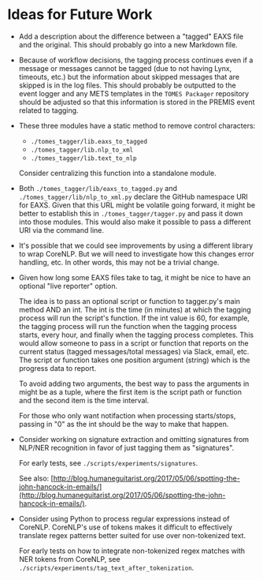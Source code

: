# Ideas for Future Work

- Add a description about the difference between a "tagged" EAXS file and the original. This should probably go into a new Markdown file.
- Because of workflow decisions, the tagging process continues even if a message or messages cannot be tagged (due to not having Lynx, timeouts, etc.) but the information about skipped messages that are skipped is in the log files. This should probably be outputted to the event logger and any METS templates in the `TOMES Packager` repository should be adjusted so that this information is stored in the PREMIS event related to tagging.
- These three modules have a static method to remove control characters:	

	- `./tomes_tagger/lib.eaxs_to_tagged`
	- `./tomes_tagger/lib.nlp_to_xml`
	- `./tomes_tagger/lib.text_to_nlp`
	
	Consider centralizing this function into a standalone module.
- Both `./tomes_tagger/lib/eaxs_to_tagged.py` and `./tomes_tagger/lib/nlp_to_xml.py` declare the GitHub namespace URI for EAXS. Given that this URL might be volatile going forward, it might be better to establish this in `./tomes_tagger/tagger.py` and pass it down into those modules. This would also make it possible to pass a different URI via the command line.

- It's possible that we could see improvements by using a different library to wrap CoreNLP. But we will need to investigate how this changes error handling, etc. In other words, this may not be a trivial change.

- Given how long some EAXS files take to tag, it might be nice to have an optional "live reporter" option.

	The idea is to pass an optional script or function to tagger.py's main method AND an int. The int is the time (in minutes) at which the tagging process will run the script's function. If the int value is 60, for example, the tagging process will run the function when the tagging process starts, every hour, and finally when the tagging process completes. This would allow someone to pass in a script or function that reports on the current status (tagged messages/total messages) via Slack, email, etc. The script or function takes one position argument (string) which is the progress data to report.

	To avoid adding two arguments, the best way to pass the arguments in might be as a tuple, where the first item is the script path or function and the second item is the time interval.

	For those who only want notifaction when processing starts/stops, passing in "0" as the int should be the way to make that happen.

- Consider working on signature extraction and omitting signatures from NLP/NER recognition in favor of just tagging them as "signatures".

	For early tests, see `./scripts/experiments/signatures`.

	See also: [http://blog.humaneguitarist.org/2017/05/06/spotting-the-john-hancock-in-emails/](http://blog.humaneguitarist.org/2017/05/06/spotting-the-john-hancock-in-emails/).

- Consider using Python to process regular expressions instead of CoreNLP. CoreNLP's use of tokens makes it difficult to effectively translate regex patterns better suited for use over non-tokenized text.

	For early tests on how to integrate non-tokenized regex matches with NER tokens from CoreNLP, see `./scripts/experiments/tag_text_after_tokenization`.





